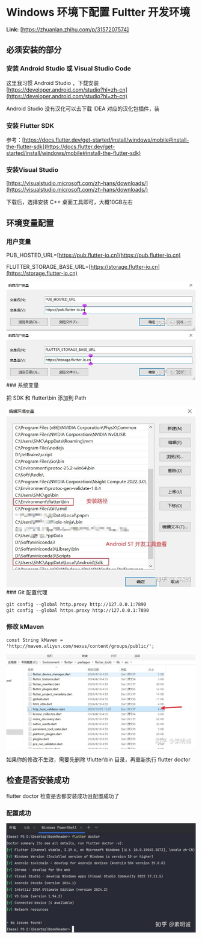 # Windows 环境下配置 Fultter 开发环境



 **Link:** [https://zhuanlan.zhihu.com/p/3157207574]

## 必须安装的部分  
### 安装 Android Studio 或 Visual Studio Code  

这里我习惯 Android Studio ，下载安装 [https://developer.android.com/studio?hl=zh-cn](https://developer.android.com/studio?hl=zh-cn)

Android Studio 没有汉化可以去下载 IDEA 对应的汉化包插件，装

### 安装 Flutter SDK  

参考：[https://docs.flutter.dev/get-started/install/windows/mobile#install-the-flutter-sdk](https://docs.flutter.dev/get-started/install/windows/mobile#install-the-flutter-sdk)

### 安装Visual Studio  

[https://visualstudio.microsoft.com/zh-hans/downloads/](https://visualstudio.microsoft.com/zh-hans/downloads/)

下载后，选择安装 C++ 桌面工具即可，大概10GB左右

## 环境变量配置  
### 用户变量  

PUB\_HOSTED\_URL=[https://pub.flutter-io.cn](https://pub.flutter-io.cn)

FLUTTER\_STORAGE\_BASE\_URL=[https://storage.flutter-io.cn](https://storage.flutter-io.cn)

![e0080eba06e3a2b644da59a04665b1ae](../image/e0080eba06e3a2b644da59a04665b1ae.jpg)![a529df15c7e845f4d40bc1ba0264ed5b](../image/a529df15c7e845f4d40bc1ba0264ed5b.jpg)### 系统变量  

把 SDK 和 flutter\bin 添加到 Path

![0762778870ef5a2a9cfaab0b6079594b](../image/0762778870ef5a2a9cfaab0b6079594b.jpg)### Git 配置代理  
```
git config --global http.proxy http://127.0.0.1:7890
git config --global https.proxy http://127.0.0.1:7890
```
### 修改 kMaven  
```
const String kMaven = 'http://maven.aliyun.com/nexus/content/groups/public/';
```
![8e54c4ed148220c07a3e44bc5970b06e](../image/8e54c4ed148220c07a3e44bc5970b06e.jpg)

如果你的修改不生效，需要先删除 \flutter\bin 目录，再重新执行 flutter doctor

## 检查是否安装成功  

flutter doctor 检查是否都安装成功且配置成功了

### 配置成功  
![021955f65a1ec672efb2513daa3052f4](../image/021955f65a1ec672efb2513daa3052f4.jpg)
